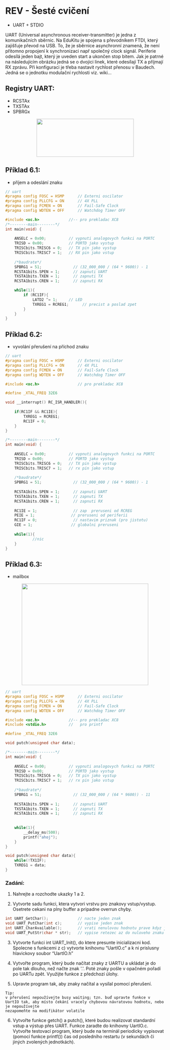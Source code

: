 # REV - Šesté cvičení
- UART + STDIO

UART (Universal asynchronous receiver-transmitter) je jedna z komunikačních sběrnic. Na EduKitu je spojena s převodníkem FTDI, který zajišťuje převod na USB. To, že je sběrnice asynchronní znamená, že není přitomno propojení k synchronizaci např společný clock signál. Periferie odesílá jeden bajt, který je uveden start a ukončen stop bitem. Jak je patrné na následujícím obrázku jedná se o dvojici linek, které odesílají TX a příjmají RX zprávu. Při konfiguraci je třeba nastavit rychlost přenosu v Baudech. Jedná se o jednotku modulační rychlosti viz. wiki...
## Registry UART:
- RCSTAx
- TXSTAx
- SPBRGx

<p align="center">
  <img width="307" height="120" src="https://github.com/MBrablc/BUT-FME-REV/blob/master/02_cv_zadani/06_CV/UartSchema.png">
</p>

## Příklad 6.1:
- příjem a odeslání znaku
```c
// uart
#pragma config FOSC = HSMP      // Externi oscilator
#pragma config PLLCFG = ON      // 4X PLL 
#pragma config FCMEN = ON       // Fail-Safe Clock 
#pragma config WDTEN = OFF      // Watchdog Timer OFF

#include <xc.h>             //-- pro prekladac XC8
/*--------main--------*/
int main(void) {
    
    ANSELC = 0x00;          // vypnuti analogovych funkci na PORTC
    TRISD = 0x00;           // PORTD jako vystup
    TRISCbits.TRISC6 = 0;   // TX pin jako vystup
    TRISCbits.TRISC7 = 1;   // RX pin jako vstup
    
    /*baudrate*/
    SPBRG1 = 51;              // (32_000_000 / (64 * 9600)) - 1
    RCSTA1bits.SPEN = 1;      // zapnuti UART
    TXSTA1bits.TXEN = 1;      // zapnuti TX
    RCSTA1bits.CREN = 1;      // zapnuti RX 

    while(1){
        if (RC1IF){
            LATD2 ^= 1;     // LED 
            TXREG1 = RCREG1;      // precist a poslad zpet
        }
    }
}
```

## Příklad 6.2:
- vyvolání přerušení na  příchod znaku
```c
// uart
#pragma config FOSC = HSMP      // Externi oscilator
#pragma config PLLCFG = ON      // 4X PLL 
#pragma config FCMEN = ON       // Fail-Safe Clock 
#pragma config WDTEN = OFF      // Watchdog Timer OFF

#include <xc.h>                 // pro prekladac XC8

#define _XTAL_FREQ 32E6

void __interrupt() RC_ISR_HANDLER(){
    
    if(RC1IF && RC1IE){
        TXREG1 = RCREG1;
        RC1IF = 0;
    }
}

/*--------main--------*/
int main(void) {
    
    ANSELC = 0x00;          // vypnuti analogovych funkci na PORTC
    TRISD = 0x00;           // PORTD jako vystup
    TRISCbits.TRISC6 = 0;   // TX pin jako vystup
    TRISCbits.TRISC7 = 1;   // rx pin jako vstup
   
    /*baudrate*/
    SPBRG1 = 51;              // (32_000_000 / (64 * 9600)) - 1
    
    RCSTA1bits.SPEN = 1;      // zapnuti UART
    TXSTA1bits.TXEN = 1;      // zapnuti TX
    RCSTA1bits.CREN = 1;      // zapnuti RX 
    
    RC1IE = 1;                // zap  preruseni od RCREG
    PEIE = 1;                // preruseni od periferii
    RC1IF = 0;                // nastavim priznak (pro jistotu)
    GIE = 1;                 // globalni preruseni
    
    while(1){
            //nic
    }
}
```
## Příklad 6.3:
- mailbox 

<p align="center">
  <img width="400" height="320" src="https://github.com/MBrablc/BUT-FME-REV/blob/master/02_cv_zadani/06_CV/mailbox.png">
</p>

```c
// uart
#pragma config FOSC = HSMP      // Externi oscilator
#pragma config PLLCFG = ON      // 4X PLL 
#pragma config FCMEN = ON       // Fail-Safe Clock 
#pragma config WDTEN = OFF      // Watchdog Timer OFF

#include <xc.h>             //-- pro prekladac XC8
#include <stdio.h>          //   pro printf

#define _XTAL_FREQ 32E6

void putch(unsigned char data);

/*--------main--------*/
int main(void) {
    
    ANSELC = 0x00;          // vypnuti analogovych funkci na PORTC
    TRISD = 0x00;           // PORTD jako vystup
    TRISCbits.TRISC6 = 0;   // TX pin jako vystup
    TRISCbits.TRISC7 = 1;   // rx pin jako vstup
   
    /*baudrate*/
    SPBRG1 = 51;              // (32_000_000 / (64 * 9600)) - 11
    
    RCSTA1bits.SPEN = 1;      // zapnuti UART
    TXSTA1bits.TXEN = 1;      // zapnuti TX
    RCSTA1bits.CREN = 1;      // zapnuti RX 
    
    
    while(1){
        __delay_ms(500);
        printf("ahoj");
    }
}

void putch(unsigned char data){
    while(!TX1IF);
    TXREG1 = data;
}
```
### Zadání:

 1) Nahrejte a rozchodte ukazky 1 a 2.

 2) Vytvorte sadu funkci, ktera vytvori vrstvu pro znakovy vstup/vystup. Osetrete cekani na plny buffer a pripadne overrun 
 chyby. 
 
 ```c
int UART_GetChar();             // nacte jeden znak
void UART_PutChar(int c);       // vypise jeden znak
int UART_CharAvailable();       // vrati nenulovou hodnotu prave kdyz je alespon jeden znak k dispozici pro cteni
void UART_PutStr(char * str);   // vypise retezec az do nuloveho znaku
 ```
3) Vytvorte funkci int UART_Init(), do ktere presunte inicializacni kod. Spolecne s funkcemi z c) vytvorte knihovnu “UartIO.c” a k ni prislusny hlavickovy soubor “UartIO.h”

4) Vytvořte program, který bude načítat znaky z UARTU a ukládat je do pole tak dlouho, než načte znak '.'. Poté znaky pošle v opačném pořadí po UARTu zpět. Využijte funkce z předchozí úlohy.

5) Upravte program tak, aby znaky načítal a vysílal pomocí přerušení.

```
Tip:
v přerušení nepoužívejte busy waiting; tzn. buď upravte funkce v UartIO tak, aby místo čekání vracely chybovou návratovou hodnotu, nebo je nepoužívejte
nezapomeňte na modifikátor volatile
```

6) Vytvořte funkce getch() a putch(), které budou realizovat standardní vstup a výstup přes UART. Funkce zaradte do knihovny UartIO.c. Vytvořte testovací program, který bude na terminál periodicky vypisovat (pomocí funkce printf()) čas od posledního restartu (v sekundách či jiných zvolených jednotkách).
